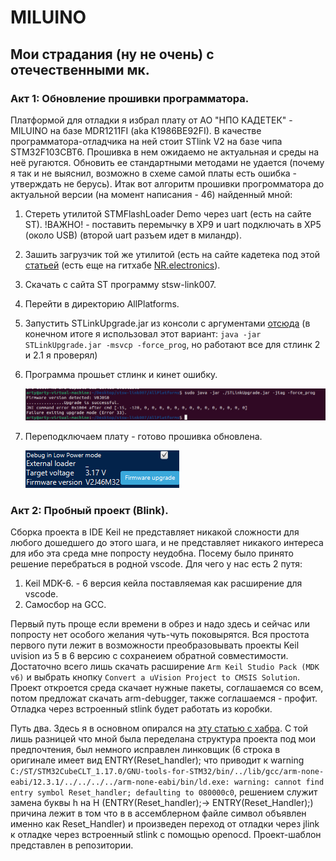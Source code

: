 # MILUINO
## Мои страдания (ну не очень) с отечественными мк.
### Акт 1: Обновление прошивки программатора.
Платформой для отладки я избрал плату от АО "НПО КАДЕТЕК" - MILUINO на базе MDR1211FI (aka К1986ВЕ92FI).
В качестве программатора-отладчика на ней стоит STlink V2 на базе чипа STM32F103CBT6. Прошивка в нем ожидаемо не актуальная и среды на неё ругаются. Обновить ее стандартными методами не удается (почему я так и не выяснил, возможно в схеме самой платы есть ошибка - утверждать не берусь).
Итак вот алгоритм прошивки прогромматора до актуальной версии (на момент написания - 46) найденный мной:
1. Стереть утилитой STMFlashLoader  Demo через uart (есть на сайте ST). !ВАЖНО! - поставить перемычку в XP9 и uart подключать в XP5 (около USB) (второй uart разъем идет в миландр).
2. Зашить загрузчик той же утилитой (есть на сайте кадетека под этой [статьей](https://cadetech.ru/node/30) (есть еще на гитхабе [NR.electronics](https://github.com/nr-electronics/DiY/tree/master/ST-Link%20V2.1%20%2B%20VCP%20%2B%20Mass%20Storage/Stlink-Bootloaders-master)).
3. Скачать с сайта ST программу stsw-link007.
4. Перейти в директорию AllPlatforms.
5. Запустить STLinkUpgrade.jar из консоли с аргументами [отсюда]( https://github.com/blackmagic-debug/blackmagic/blob/main/src/platforms/stlink/README.md) (в конечном итоге я использовал этот вариант: ```java -jar STLinkUpgrade.jar -msvcp -force_prog```, но работают все для стлинк 2 и 2.1 я проверял)
6. Программа прошьет стлинк и кинет ошибку.
  
   ![](img/error.jpg)
7. Переподключаем плату - готово прошивка обновлена.

   ![](img/cubeprog_fw_version.png)

### Акт 2: Пробный проект (Blink).
Сборка проекта в IDE Keil не представляет никакой сложности для любого дошедшего до этого шага, и не представляет никакого интереса для ибо эта среда мне попросту неудобна. Посему было принято решение перебраться в родной vscode. Для чего у нас есть 2 путя:
1. Keil MDK-6. - 6 версия кейла поставляемая как расширение для vscode.
2. Самосбор на GCC.

Первый путь проще если времени в обрез и надо здесь и сейчас или попросту нет особого желания чуть-чуть поковырятся.
Вся простота первого пути лежит в возможности преобразовывать проекты Keil uvision из 5 в 6 версию с сохранеием обратной совместимости. Достаточно всего лишь скачать расширение ```Arm Keil Studio Pack (MDK v6)``` и выбрать кнопку ```Convert a uVision Project to CMSIS Solution```. Проект откроется среда скачает нужные пакеты, соглашаемся со всем, потом предложат скачать arm-debugger, также соглашаемся - профит. Отладка через встроенный stlink будет работать из коробки.

Путь два. Здесь я в основном опирался на [эту статью с хабра](https://habr.com/ru/articles/788776/?code=4c3cded164ba962ac25673c6004dc7c2&state=oBm2lZB4FiYvIRYNi3WK3ktQ&hl=ru). С той лишь разницей что мной была переделана структура проекта под мои предпочтения, был немного исправлен линковщик (6 строка в оригинале имеет вид ENTRY(Reset_handler); что приводит к warning ```C:/ST/STM32CubeCLT_1.17.0/GNU-tools-for-STM32/bin/../lib/gcc/arm-none-eabi/12.3.1/../../../../arm-none-eabi/bin/ld.exe: warning: cannot find entry symbol Reset_handler; defaulting to 080000c0```, решением служит замена буквы h на H (ENTRY(Reset_handler);-> ENTRY(Reset_Handler);) причина лежит в том что в в ассемблерном файле символ объявлен именно как Reset_Handler) и произведен переход от отладки через jlink к отладке через встроенный stlink с помощью openocd. Проект-шаблон представлен в репозитории.
